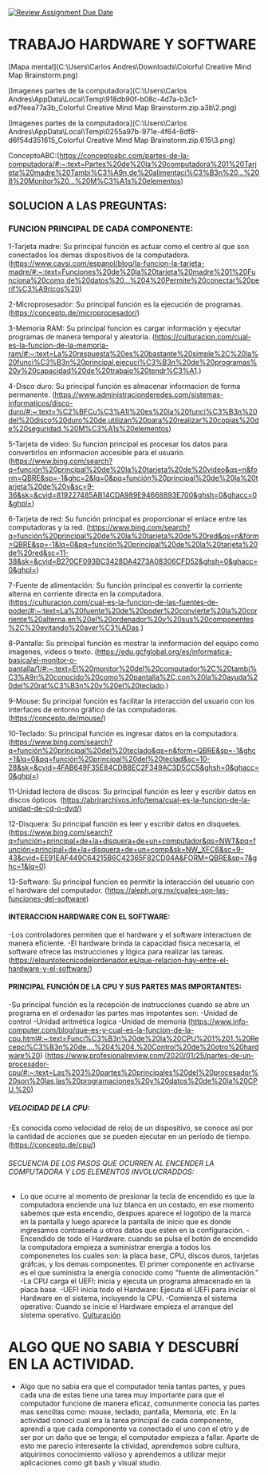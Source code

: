 [![Review Assignment Due Date](https://classroom.github.com/assets/deadline-readme-button-22041afd0340ce965d47ae6ef1cefeee28c7c493a6346c4f15d667ab976d596c.svg)](https://classroom.github.com/a/ZHlrD2sU)
 # TRABAJO HARDWARE Y SOFTWARE

[Mapa mental](C:\Users\Carlos Andres\Downloads\Colorful Creative Mind Map Brainstorm.png)

[Imagenes partes de la computadora](C:\Users\Carlos Andres\AppData\Local\Temp\918db90f-b08c-4d7a-b3c1-ed7feea77a3b_Colorful Creative Mind Map Brainstorm.zip.a3b\2.png)

[Imagenes partes de la computadora](C:\Users\Carlos Andres\AppData\Local\Temp\0255a97b-971e-4f64-8df8-d6f54d351615_Colorful Creative Mind Map Brainstorm.zip.615\3.png)

ConceptoABC:(https://conceptoabc.com/partes-de-la-computadora/#:~:text=Partes%20de%20la%20computadora%201%20Tarjeta%20madre%20Tambi%C3%A9n,de%20alimentaci%C3%B3n%20...%208%20Monitor%20...%20M%C3%A1s%20elementos)

## SOLUCION A LAS PREGUNTAS:

### FUNCION PRINCIPAL DE CADA COMPONENTE:

1-Tarjeta madre: Su principal función es actuar como el centro al que son conectados los demas dispositivos de la computadora.(https://www.cavsi.com/espanol/blog/la-funcion-la-tarjeta-madre/#:~:text=Funciones%20de%20la%20tarjeta%20madre%201%20Funciona%20como,de%20datos%20...%204%20Permite%20conectar%20perif%C3%A9ricos%20)

2-Microprosesador: Su principal función es la ejecución de programas. (https://concepto.de/microprocesador/)

3-Memoria RAM: Su principal funcion es cargar información y ejecutar programas de manera temporal y aleatoria. (https://culturacion.com/cual-es-la-funcion-de-la-memoria-ram/#:~:text=La%20respuesta%20es%20bastante%20simple%2C%20la%20funci%C3%B3n%20principal,ejecuci%C3%B3n%20de%20programas%20y%20capacidad%20de%20trabajo%20tendr%C3%A1.)

4-Disco duro: Su principal función es almacenar informacion de forma permanente. (https://www.administracionderedes.com/sistemas-informaticos/disco-duro/#:~:text=%C2%BFCu%C3%A1l%20es%20la%20funci%C3%B3n%20del%20disco%20duro%20de,utilizan%20para%20realizar%20copias%20de%20seguridad.%20M%C3%A1s%20elementos)

5-Tarjeta de video: Su función principal es procesar los datos para convertirlos en informacion accesible para el usuario. (https://www.bing.com/search?q=función%20principal%20de%20la%20tarjeta%20de%20video&qs=n&form=QBRE&sp=-1&ghc=2&lq=0&pq=función%20principal%20de%20la%20tarjeta%20de%20v&sc=9-36&sk=&cvid=819227485AB14CDA989E94668893E700&ghsh=0&ghacc=0&ghpl=)

6-Tarjeta de red: Su función principal es proporcionar el enlace entre las computadoras y la red. (https://www.bing.com/search?q=función%20principal%20de%20la%20tarjeta%20de%20red&qs=n&form=QBRE&sp=-1&lq=0&pq=función%20principal%20de%20la%20tarjeta%20de%20red&sc=11-38&sk=&cvid=B270CF093BC3428DA4273A08306CFD52&ghsh=0&ghacc=0&ghpl=)

7-Fuente de alimentación: Su función principal es convertir la corriente alterna en corriente directa en la computadora. (https://culturacion.com/cual-es-la-funcion-de-las-fuentes-de-poder/#:~:text=La%20fuente%20de%20poder%20convierte%20la%20corriente%20alterna,en%20el%20ordenador%20y%20sus%20componentes%2C%20evitando%20aver%C3%ADas.)

8-Pantalla: Su principal función es mostrar la innformación del equipo como imagenes, videos o texto. (https://edu.gcfglobal.org/es/informatica-basica/el-monitor-o-pantalla/1/#:~:text=El%20monitor%20del%20computador%2C%20tambi%C3%A9n%20conocido%20como%20pantalla%2C,con%20la%20ayuda%20del%20rat%C3%B3n%20y%20el%20teclado.)

9-Mouse: Su principal función es facilitar la interacción del usuario con los interfaces de entorno gráfico de las computadoras. (https://concepto.de/mouse/)

10-Teclado: Su principal función es ingresar datos en la computadora. (https://www.bing.com/search?q=función%20principal%20del%20teclado&qs=n&form=QBRE&sp=-1&ghc=1&lq=0&pq=función%20principal%20del%20teclad&sc=10-28&sk=&cvid=4FAB649F35E84CDB8EC2F349AC3D5CC5&ghsh=0&ghacc=0&ghpl=)

11-Unidad lectora de discos: Su principal función es leer y escribir datos en discos ópticos. (https://abrirarchivos.info/tema/cual-es-la-funcion-de-la-unidad-de-cd-o-dvd/)

12-Disquera: Su principal función es leer y escribir datos en disquetes. (https://www.bing.com/search?q=función+principal+de+la+disquera+de+un+computador&qs=NWT&pq=función+principal+de+la+disquera+de+un+comp&sk=NW_XFC6&sc=9-43&cvid=EE91EAF449C64215B6C42365F82CD04A&FORM=QBRE&sp=7&ghc=1&lq=0)

13-Software: Su principal funcion es permitir la interacción del usuario con el hardware del computador. (https://aleph.org.mx/cuales-son-las-funciones-del-software)

#### INTERACCION HARDWARE CON EL SOFTWARE:
-Los controladores permiten que el hardware y el software interactuen de manera eficiente.
-El hardware brinda la capacidad fisica necesaria, el software ofrece las instrucciones y lógica para realizar las tareas. 
(https://elpuntotecnicodelordenador.es/que-relacion-hay-entre-el-hardware-y-el-software/) 

#### PRINCIPAL FUNCIÓN DE LA CPU Y SUS PARTES MAS IMPORTANTES:
-Su principal función es la recepción de instrucciones cuando se abre un programa en el ordenador
las partes mas impotantes son: 
-Unidad de control
-Unidad aritmética logica
-Unidad de memoria
(https://www.info-computer.com/blog/que-es-y-cual-es-la-funcion-de-la-cpu.html#:~:text=Funci%C3%B3n%20de%20la%20CPU%201%201.%20Recepci%C3%B3n%20de,...%204%204.%20Control%20de%20otro%20hardware%20)
(https://www.profesionalreview.com/2020/01/25/partes-de-un-procesador-cpu/#:~:text=Las%203%20partes%20principales%20del%20procesador%20son%20las,las%20programaciones%20y%20datos%20de%20la%20CPU.%20)

##### VELOCIDAD DE LA CPU:
-Es conocida como velocidad de reloj de un dispositivo, se conoce así por la cantidad de acciones que se pueden ejecutar en un período de tiempo. (https://concepto.de/cpu/)

###### SECUENCIA DE LOS PASOS QUE OCURREN AL ENCENDER LA COMPUTADORA Y LOS ELEMENTOS INVOLUCRADDOS:
- Lo que ocurre al momento de presionar la tecla de encendido es que la computadora enciende una luz blanca en un costado, en ese momento sabemos que esta encendio, despues aparece el logotipo de la marca en la pantalla y luego aparece la pantalla de inicio que es donde ingresamos contraseña u otros datos que esten en la configuración. 
-Encendido de todo el Hardware: cuando se pulsa el botón de encendido la computadora empieza a suministrar energía a todos los componenetes los cuales son: la placa base, CPU, discos duros, tarjetas gráfcas, y los demas componentes. El primer componente en activarse es el que suministra la energía conocido como "fuente de alimentación."
-La CPU carga el UEFI: inicia y ejecuta un programa almacenado en la placa base. 
-UEFI inicia todo el Hardware: Ejecuta el UEFi para iniciar el Hardware en el sistema, incluyendo la CPU.
-Comienza el sistema operativo: Cuando se inicie el Hardware empieza el arranque del sistema operativo. 
[Culturación](https://culturacion.com/como-es-el-proceso-de-encendido-del-computador/#:~:text=%C2%BFC%C3%B3mo%20es%20el%20proceso%20de%20encendido%20del%20computador%3F,4%29%20Ahora%20debe%20arrancar%20el%20sistema%20operativo%20)
 # ALGO QUE NO SABIA Y DESCUBRÍ EN LA ACTIVIDAD.
 - Algo que no sabia era que el computador tenia  tantas partes, y pues cada una de estas tiene una tarea muy importante para que el computador funcione de manera eficaz, comunmente conocia las partes mas sencillas como: mouse, teclado, pantalla, Memoria, etc. En la actividad conocí cual era la tarea principal de cada componente, aprendí a que cada componente va conectado el uno con el otro y de ser por un daño que se tenga; el computador empieza a fallar. Aparte de esto me parecio interesante la ctividad, aprendemos sobre cultura, atquirimos conocimiento valioso y aprendemos a utilizar mejor aplicaciones como git bash y visual studio.

